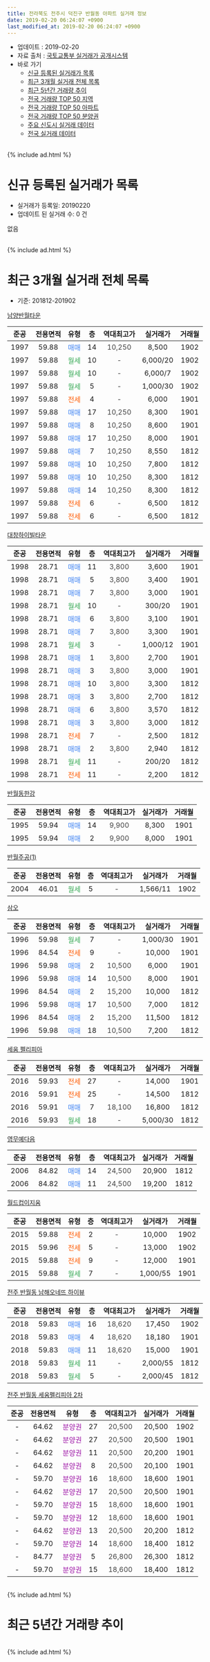 ```yaml
---
title: 전라북도 전주시 덕진구 반월동 아파트 실거래 정보
date: 2019-02-20 06:24:07 +0900
last_modified_at: 2019-02-20 06:24:07 +0900
---
```


* 업데이트 : 2019-02-20
* 자료 출처 : [국토교통부 실거래가 공개시스템](http://rt.molit.go.kr)
* 바로 가기
    * [신규 등록된 실거래가 목록](#신규-등록된-실거래가-목록)
    * [최근 3개월 실거래 전체 목록](#최근-3개월-실거래-전체-목록)
    * [최근 5년간 거래량 추이](#최근-5년간-거래량-추이)
    * [전국 거래량 TOP 50 지역](https://inasie.github.io/apt-trade-info/최근-3개월-전국에서-가장-거래가-많이-발생한-지역)
    * [전국 거래량 TOP 50 아파트](https://inasie.github.io/apt-trade-info/최근-3개월-전국에서-가장-거래가-많이-발생한-아파트)
    * [전국 거래량 TOP 50 분양권](https://inasie.github.io/apt-trade-info/최근-3개월-전국에서-가장-거래가-많이-발생한-분양권)
    * [주요 신도시 실거래 데이터](https://inasie.github.io/apt-trade-info/주요-신도시)
    * [전국 실거래 데이터](https://inasie.github.io/apt-trade-info/전국)
<br>
{% include ad.html %}
<br>

# 신규 등록된 실거래가 목록
* 실거래가 등록일: 20190220
* 업데이트 된 실거래 수: 0 건

없음

<br>
{% include ad.html %}
<br>

# 최근 3개월 실거래 전체 목록
* 기준: 201812-201902


[남양반월타운](https://search.naver.com/search.naver?query=%EC%A0%84%EB%9D%BC%EB%B6%81%EB%8F%84+%EC%A0%84%EC%A3%BC%EC%8B%9C+%EB%8D%95%EC%A7%84%EA%B5%AC+%EB%B0%98%EC%9B%94%EB%8F%99+%EB%82%A8%EC%96%91%EB%B0%98%EC%9B%94%ED%83%80%EC%9A%B4)

|준공|전용면적|유형|층|역대최고가|실거래가|거래월|
|:---:|:---:|:---:|:---:|:---:|:---:|:---:|
|1997|59.88|<span style="color:#4285f3">매매</span>|14|<span style="color:#444444">10,250</span>|8,500|1902|
|1997|59.88|<span style="color:#34a853">월세</span>|10|<span style="color:#444444">-</span>|6,000/20|1902|
|1997|59.88|<span style="color:#34a853">월세</span>|10|<span style="color:#444444">-</span>|6,000/7|1902|
|1997|59.88|<span style="color:#34a853">월세</span>|5|<span style="color:#444444">-</span>|1,000/30|1902|
|1997|59.88|<span style="color:#ff5a00">전세</span>|4|<span style="color:#444444">-</span>|6,000|1901|
|1997|59.88|<span style="color:#4285f3">매매</span>|17|<span style="color:#444444">10,250</span>|8,300|1901|
|1997|59.88|<span style="color:#4285f3">매매</span>|8|<span style="color:#444444">10,250</span>|8,600|1901|
|1997|59.88|<span style="color:#4285f3">매매</span>|17|<span style="color:#444444">10,250</span>|8,000|1901|
|1997|59.88|<span style="color:#4285f3">매매</span>|7|<span style="color:#444444">10,250</span>|8,550|1812|
|1997|59.88|<span style="color:#4285f3">매매</span>|10|<span style="color:#444444">10,250</span>|7,800|1812|
|1997|59.88|<span style="color:#4285f3">매매</span>|10|<span style="color:#444444">10,250</span>|8,300|1812|
|1997|59.88|<span style="color:#4285f3">매매</span>|14|<span style="color:#444444">10,250</span>|8,300|1812|
|1997|59.88|<span style="color:#ff5a00">전세</span>|6|<span style="color:#444444">-</span>|6,500|1812|
|1997|59.88|<span style="color:#ff5a00">전세</span>|6|<span style="color:#444444">-</span>|6,500|1812|

[대창하이빌타운](https://search.naver.com/search.naver?query=%EC%A0%84%EB%9D%BC%EB%B6%81%EB%8F%84+%EC%A0%84%EC%A3%BC%EC%8B%9C+%EB%8D%95%EC%A7%84%EA%B5%AC+%EB%B0%98%EC%9B%94%EB%8F%99+%EB%8C%80%EC%B0%BD%ED%95%98%EC%9D%B4%EB%B9%8C%ED%83%80%EC%9A%B4)

|준공|전용면적|유형|층|역대최고가|실거래가|거래월|
|:---:|:---:|:---:|:---:|:---:|:---:|:---:|
|1998|28.71|<span style="color:#4285f3">매매</span>|11|<span style="color:#444444">3,800</span>|3,600|1901|
|1998|28.71|<span style="color:#4285f3">매매</span>|5|<span style="color:#444444">3,800</span>|3,400|1901|
|1998|28.71|<span style="color:#4285f3">매매</span>|7|<span style="color:#444444">3,800</span>|3,000|1901|
|1998|28.71|<span style="color:#34a853">월세</span>|10|<span style="color:#444444">-</span>|300/20|1901|
|1998|28.71|<span style="color:#4285f3">매매</span>|6|<span style="color:#444444">3,800</span>|3,100|1901|
|1998|28.71|<span style="color:#4285f3">매매</span>|7|<span style="color:#444444">3,800</span>|3,300|1901|
|1998|28.71|<span style="color:#34a853">월세</span>|3|<span style="color:#444444">-</span>|1,000/12|1901|
|1998|28.71|<span style="color:#4285f3">매매</span>|1|<span style="color:#444444">3,800</span>|2,700|1901|
|1998|28.71|<span style="color:#4285f3">매매</span>|3|<span style="color:#444444">3,800</span>|3,000|1901|
|1998|28.71|<span style="color:#4285f3">매매</span>|10|<span style="color:#444444">3,800</span>|3,300|1812|
|1998|28.71|<span style="color:#4285f3">매매</span>|3|<span style="color:#444444">3,800</span>|2,700|1812|
|1998|28.71|<span style="color:#4285f3">매매</span>|6|<span style="color:#444444">3,800</span>|3,570|1812|
|1998|28.71|<span style="color:#4285f3">매매</span>|3|<span style="color:#444444">3,800</span>|3,000|1812|
|1998|28.71|<span style="color:#ff5a00">전세</span>|7|<span style="color:#444444">-</span>|2,500|1812|
|1998|28.71|<span style="color:#4285f3">매매</span>|2|<span style="color:#444444">3,800</span>|2,940|1812|
|1998|28.71|<span style="color:#34a853">월세</span>|11|<span style="color:#444444">-</span>|200/20|1812|
|1998|28.71|<span style="color:#ff5a00">전세</span>|11|<span style="color:#444444">-</span>|2,200|1812|

[반월동한강](https://search.naver.com/search.naver?query=%EC%A0%84%EB%9D%BC%EB%B6%81%EB%8F%84+%EC%A0%84%EC%A3%BC%EC%8B%9C+%EB%8D%95%EC%A7%84%EA%B5%AC+%EB%B0%98%EC%9B%94%EB%8F%99+%EB%B0%98%EC%9B%94%EB%8F%99%ED%95%9C%EA%B0%95)

|준공|전용면적|유형|층|역대최고가|실거래가|거래월|
|:---:|:---:|:---:|:---:|:---:|:---:|:---:|
|1995|59.94|<span style="color:#4285f3">매매</span>|14|<span style="color:#444444">9,900</span>|8,300|1901|
|1995|59.94|<span style="color:#4285f3">매매</span>|2|<span style="color:#444444">9,900</span>|8,000|1901|

[반월주공(1)](https://search.naver.com/search.naver?query=%EC%A0%84%EB%9D%BC%EB%B6%81%EB%8F%84+%EC%A0%84%EC%A3%BC%EC%8B%9C+%EB%8D%95%EC%A7%84%EA%B5%AC+%EB%B0%98%EC%9B%94%EB%8F%99+%EB%B0%98%EC%9B%94%EC%A3%BC%EA%B3%B5%281%29)

|준공|전용면적|유형|층|역대최고가|실거래가|거래월|
|:---:|:---:|:---:|:---:|:---:|:---:|:---:|
|2004|46.01|<span style="color:#34a853">월세</span>|5|<span style="color:#444444">-</span>|1,566/11|1902|

[삼오](https://search.naver.com/search.naver?query=%EC%A0%84%EB%9D%BC%EB%B6%81%EB%8F%84+%EC%A0%84%EC%A3%BC%EC%8B%9C+%EB%8D%95%EC%A7%84%EA%B5%AC+%EB%B0%98%EC%9B%94%EB%8F%99+%EC%82%BC%EC%98%A4)

|준공|전용면적|유형|층|역대최고가|실거래가|거래월|
|:---:|:---:|:---:|:---:|:---:|:---:|:---:|
|1996|59.98|<span style="color:#34a853">월세</span>|7|<span style="color:#444444">-</span>|1,000/30|1901|
|1996|84.54|<span style="color:#ff5a00">전세</span>|9|<span style="color:#444444">-</span>|10,000|1901|
|1996|59.98|<span style="color:#4285f3">매매</span>|2|<span style="color:#444444">10,500</span>|6,000|1901|
|1996|59.98|<span style="color:#4285f3">매매</span>|14|<span style="color:#444444">10,500</span>|8,000|1901|
|1996|84.54|<span style="color:#4285f3">매매</span>|2|<span style="color:#444444">15,200</span>|10,000|1812|
|1996|59.98|<span style="color:#4285f3">매매</span>|17|<span style="color:#444444">10,500</span>|7,000|1812|
|1996|84.54|<span style="color:#4285f3">매매</span>|2|<span style="color:#444444">15,200</span>|11,500|1812|
|1996|59.98|<span style="color:#4285f3">매매</span>|18|<span style="color:#444444">10,500</span>|7,200|1812|


<script async src="//pagead2.googlesyndication.com/pagead/js/adsbygoogle.js"></script>
<!-- 기본 -->
<ins class="adsbygoogle"
     style="display:block"
     data-ad-client="ca-pub-2446590836940007"
     data-ad-slot="1659523306"
     data-ad-format="auto"
     data-full-width-responsive="true"></ins>
<script>
(adsbygoogle = window.adsbygoogle || []).push({});
</script>


[세움 펠리피아](https://search.naver.com/search.naver?query=%EC%A0%84%EB%9D%BC%EB%B6%81%EB%8F%84+%EC%A0%84%EC%A3%BC%EC%8B%9C+%EB%8D%95%EC%A7%84%EA%B5%AC+%EB%B0%98%EC%9B%94%EB%8F%99+%EC%84%B8%EC%9B%80+%ED%8E%A0%EB%A6%AC%ED%94%BC%EC%95%84)

|준공|전용면적|유형|층|역대최고가|실거래가|거래월|
|:---:|:---:|:---:|:---:|:---:|:---:|:---:|
|2016|59.93|<span style="color:#ff5a00">전세</span>|27|<span style="color:#444444">-</span>|14,000|1901|
|2016|59.91|<span style="color:#ff5a00">전세</span>|25|<span style="color:#444444">-</span>|14,500|1812|
|2016|59.91|<span style="color:#4285f3">매매</span>|7|<span style="color:#444444">18,100</span>|16,800|1812|
|2016|59.93|<span style="color:#34a853">월세</span>|18|<span style="color:#444444">-</span>|5,000/30|1812|

[영무예다음](https://search.naver.com/search.naver?query=%EC%A0%84%EB%9D%BC%EB%B6%81%EB%8F%84+%EC%A0%84%EC%A3%BC%EC%8B%9C+%EB%8D%95%EC%A7%84%EA%B5%AC+%EB%B0%98%EC%9B%94%EB%8F%99+%EC%98%81%EB%AC%B4%EC%98%88%EB%8B%A4%EC%9D%8C)

|준공|전용면적|유형|층|역대최고가|실거래가|거래월|
|:---:|:---:|:---:|:---:|:---:|:---:|:---:|
|2006|84.82|<span style="color:#4285f3">매매</span>|14|<span style="color:#444444">24,500</span>|20,900|1812|
|2006|84.82|<span style="color:#4285f3">매매</span>|11|<span style="color:#444444">24,500</span>|19,200|1812|

[월드컵이지움](https://search.naver.com/search.naver?query=%EC%A0%84%EB%9D%BC%EB%B6%81%EB%8F%84+%EC%A0%84%EC%A3%BC%EC%8B%9C+%EB%8D%95%EC%A7%84%EA%B5%AC+%EB%B0%98%EC%9B%94%EB%8F%99+%EC%9B%94%EB%93%9C%EC%BB%B5%EC%9D%B4%EC%A7%80%EC%9B%80)

|준공|전용면적|유형|층|역대최고가|실거래가|거래월|
|:---:|:---:|:---:|:---:|:---:|:---:|:---:|
|2015|59.88|<span style="color:#ff5a00">전세</span>|2|<span style="color:#444444">-</span>|10,000|1902|
|2015|59.96|<span style="color:#ff5a00">전세</span>|5|<span style="color:#444444">-</span>|13,000|1902|
|2015|59.88|<span style="color:#ff5a00">전세</span>|9|<span style="color:#444444">-</span>|12,000|1901|
|2015|59.88|<span style="color:#34a853">월세</span>|7|<span style="color:#444444">-</span>|1,000/55|1901|

[전주 반월동 남해오네뜨 하이뷰](https://search.naver.com/search.naver?query=%EC%A0%84%EB%9D%BC%EB%B6%81%EB%8F%84+%EC%A0%84%EC%A3%BC%EC%8B%9C+%EB%8D%95%EC%A7%84%EA%B5%AC+%EB%B0%98%EC%9B%94%EB%8F%99+%EC%A0%84%EC%A3%BC+%EB%B0%98%EC%9B%94%EB%8F%99+%EB%82%A8%ED%95%B4%EC%98%A4%EB%84%A4%EB%9C%A8+%ED%95%98%EC%9D%B4%EB%B7%B0)

|준공|전용면적|유형|층|역대최고가|실거래가|거래월|
|:---:|:---:|:---:|:---:|:---:|:---:|:---:|
|2018|59.83|<span style="color:#4285f3">매매</span>|16|<span style="color:#444444">18,620</span>|17,450|1902|
|2018|59.83|<span style="color:#4285f3">매매</span>|4|<span style="color:#444444">18,620</span>|18,180|1901|
|2018|59.83|<span style="color:#4285f3">매매</span>|11|<span style="color:#444444">18,620</span>|15,000|1901|
|2018|59.83|<span style="color:#34a853">월세</span>|11|<span style="color:#444444">-</span>|2,000/55|1812|
|2018|59.83|<span style="color:#34a853">월세</span>|5|<span style="color:#444444">-</span>|2,000/45|1812|

[전주 반월동 세움펠리피아 2차](https://search.naver.com/search.naver?query=%EC%A0%84%EB%9D%BC%EB%B6%81%EB%8F%84+%EC%A0%84%EC%A3%BC%EC%8B%9C+%EB%8D%95%EC%A7%84%EA%B5%AC+%EB%B0%98%EC%9B%94%EB%8F%99+%EC%A0%84%EC%A3%BC+%EB%B0%98%EC%9B%94%EB%8F%99+%EC%84%B8%EC%9B%80%ED%8E%A0%EB%A6%AC%ED%94%BC%EC%95%84+2%EC%B0%A8)

|준공|전용면적|유형|층|역대최고가|실거래가|거래월|
|:---:|:---:|:---:|:---:|:---:|:---:|:---:|
|-|64.62|<span style="color:#9C11A5">분양권</span>|27|<span style="color:#444444">20,500</span>|20,500|1902|
|-|64.62|<span style="color:#9C11A5">분양권</span>|27|<span style="color:#444444">20,500</span>|20,500|1901|
|-|64.62|<span style="color:#9C11A5">분양권</span>|11|<span style="color:#444444">20,500</span>|20,200|1901|
|-|64.62|<span style="color:#9C11A5">분양권</span>|8|<span style="color:#444444">20,500</span>|20,100|1901|
|-|59.70|<span style="color:#9C11A5">분양권</span>|16|<span style="color:#444444">18,600</span>|18,600|1901|
|-|64.62|<span style="color:#9C11A5">분양권</span>|17|<span style="color:#444444">20,500</span>|20,500|1901|
|-|59.70|<span style="color:#9C11A5">분양권</span>|15|<span style="color:#444444">18,600</span>|18,600|1901|
|-|59.70|<span style="color:#9C11A5">분양권</span>|12|<span style="color:#444444">18,600</span>|18,600|1901|
|-|64.62|<span style="color:#9C11A5">분양권</span>|13|<span style="color:#444444">20,500</span>|20,200|1812|
|-|59.70|<span style="color:#9C11A5">분양권</span>|14|<span style="color:#444444">18,600</span>|18,400|1812|
|-|84.77|<span style="color:#9C11A5">분양권</span>|5|<span style="color:#444444">26,800</span>|26,300|1812|
|-|59.70|<span style="color:#9C11A5">분양권</span>|15|<span style="color:#444444">18,600</span>|18,400|1812|


<br>
{% include ad.html %}
<br>

# 최근 5년간 거래량 추이


<div style="width:100%;">
    <canvas id="deal_progress" height="200"></canvas>
</div>

<script>
new Chart(document.getElementById("deal_progress"), {
    type: 'line',
    data: {
        labels: ['201402','201403','201404','201405','201406','201407','201408','201409','201410','201411','201412','201501','201502','201503','201504','201505','201506','201507','201508','201509','201510','201511','201512','201601','201602','201603','201604','201605','201606','201607','201608','201609','201610','201611','201612','201701','201702','201703','201704','201705','201706','201707','201708','201709','201710','201711','201712','201801','201802','201803','201804','201805','201806','201807','201808','201809','201810','201811','201812','201901','201902'],
        datasets: [{
            label: '매매',
            pointRadius: 1,
            data: [16, 26, 17, 13, 11, 7, 8, 19, 20, 11, 18, 21, 16, 26, 17, 17, 21, 18, 17, 11, 22, 16, 16, 15, 25, 25, 20, 22, 15, 11, 12, 20, 25, 10, 8, 14, 21, 21, 15, 18, 20, 11, 17, 17, 8, 15, 22, 22, 21, 20, 22, 22, 29, 43, 31, 19, 19, 14, 20, 23, 3],
            borderColor: "rgba(255, 201, 14, 1)",
            backgroundColor: "rgba(255, 201, 14, 0.5)",
            fill: false,
            lineTension: 0
        },{
            label: '전월세',
            pointRadius: 1,
            data: [3, 10, 8, 7, 1, 8, 5, 4, 7, 9, 2, 5, 2, 12, 17, 14, 9, 6, 9, 1, 6, 4, 8, 8, 23, 20, 18, 2, 3, 12, 5, 7, 11, 11, 4, 8, 6, 7, 9, 9, 4, 7, 7, 2, 8, 3, 6, 8, 9, 9, 10, 6, 12, 24, 26, 15, 21, 10, 9, 8, 6],
            borderColor: "rgba(0, 141, 185, 1)",
            backgroundColor: "rgba(0, 141, 185, 0.5)",
            fill: false,
            lineTension: 0
        }
        ]
    },
    options: {
        responsive: true,
        title: {
            display: false
        },
        tooltips: {
            mode: 'index',
            intersect: false
        },
        hover: {
            mode: 'nearest',
            intersect: true
        },
        scales: {
            xAxes: [{
                display: true,
                scaleLabel: {
                    display: true,
                    labelString: '년/월'
                }
            }],
            yAxes: [{
                display: true,
                ticks: {
                    suggestedMin: 0,
                },
                scaleLabel: {
                    display: true,
                    labelString: '실거래 수'
                }
            }]
        }
    }
});

</script>


<br>
{% include ad.html %}
<br>

